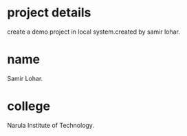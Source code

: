 # project details
create a demo project in local system.created by samir lohar.

# name
Samir Lohar.

# college
Narula Institute of Technology.